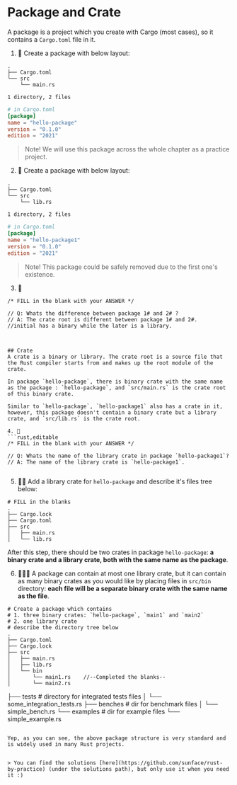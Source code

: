 # Package and Crate
A package is a project which you create with Cargo (most cases), so it contains a `Cargo.toml` file in it.

1. 🌟 Create a package  with below layout:
```shell
.
├── Cargo.toml
└── src
    └── main.rs

1 directory, 2 files
```

```toml
# in Cargo.toml
[package]
name = "hello-package"
version = "0.1.0"
edition = "2021"
```

> Note! We will use this package across the whole chapter as a practice project.

2. 🌟 Create a package with below layout:
```shell
.
├── Cargo.toml
└── src
    └── lib.rs

1 directory, 2 files
```

```toml
# in Cargo.toml
[package]
name = "hello-package1"
version = "0.1.0"
edition = "2021"
```

> Note! This package could be safely removed due to the first one's existence.

3. 🌟 
```rust,editable
/* FILL in the blank with your ANSWER */

// Q: Whats the difference between package 1# and 2# ?
// A: The crate root is different between package 1# and 2#.      //initial has a binary while the later is a library.
```
```


## Crate
A crate is a binary or library. The crate root is a source file that the Rust compiler starts from and makes up the root module of the crate.

In package `hello-package`, there is binary crate with the same name as the package : `hello-package`, and `src/main.rs` is the crate root of this binary crate.

Similar to `hello-package`, `hello-package1` also has a crate in it, however, this package doesn't contain a binary crate but a library crate, and `src/lib.rs` is the crate root.

4. 🌟
```rust,editable
/* FILL in the blank with your ANSWER */

// Q: Whats the name of the library crate in package `hello-package1`?
// A: The name of the library crate is `hello-package1`. 
```
```
```


5. 🌟🌟 Add a library crate for `hello-package` and describe it's files tree below:
```shell,editable
# FILL in the blanks
.
├── Cargo.lock
├── Cargo.toml
├── src
│   ├── main.rs
│   └── lib.rs
```

After this step, there should be two crates in package `hello-package`: **a binary crate and a library crate, both with the same name as the package**.

6. 🌟🌟🌟 A package can contain at most one library crate, but it can contain as many binary crates as you would like by placing files in `src/bin` directory: **each file will be a separate binary crate with the same name as the file**.

```shell,editable
# Create a package which contains 
# 1. three binary crates: `hello-package`, `main1` and `main2`
# 2. one library crate
# describe the directory tree below
.
├── Cargo.toml
├── Cargo.lock
├── src
│   ├── main.rs
│   ├── lib.rs
│   └── bin
│       └── main1.rs    //--Completed the blanks--
│       └── main2.rs
```
├── tests # directory for integrated tests files
│   └── some_integration_tests.rs
├── benches # dir for benchmark files
│   └── simple_bench.rs
└── examples # dir for example files
    └── simple_example.rs
```

Yep, as you can see, the above package structure is very standard and is widely used in many Rust projects.


> You can find the solutions [here](https://github.com/sunface/rust-by-practice) (under the solutions path), but only use it when you need it :)